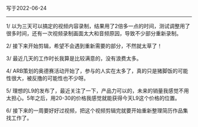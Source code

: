 写于2022-06-24

-----

1/ 以为三天可以搞定的视频内容录制，结果用了2倍多一点的时间，测试调整用了很多时间，还有一次视频录制画面太大和音频原因，导致不少部分重新录制。

2/ 接下来开始剪辑，希望不会遇到重新需要的部分，不然就太草了！

3/ 最近几天的工作时长我算是比较满意的，没有浪费太多。

4/ ARB策划的奥德赛活动开始了，参与的人实在太多了，真的只是猪脚饭的可能性很大，被反撸的可能性也不少呀。

5/ 理想的L9的发布了，最近关注了一下，产品力可以的，未来的销量我感觉不用太担心。5年之后，用20-30的价格我感觉就能获得今天L9这个价格的位置。

6/ 接下来的一周要好好过视频，把这个视频剪辑完就要开始重新整理简历作品集找工作了。
